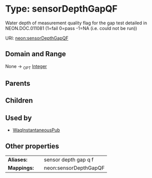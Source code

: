 
# Type: sensorDepthGapQF


Water depth of measurement quality flag for the gap test detailed in NEON.DOC.011081 (1=fail 0=pass -1=NA (i.e. could not be run))

URI: [neon:sensorDepthGapQF](https://data.neonscience.org/sensorDepthGapQF)


## Domain and Range

None ->  <sub>OPT</sub> [Integer](types/Integer.md)

## Parents


## Children


## Used by

 * [WaqInstantaneousPub](WaqInstantaneousPub.md)

## Other properties

|  |  |  |
| --- | --- | --- |
| **Aliases:** | | sensor depth gap q f |
| **Mappings:** | | neon:sensorDepthGapQF |

